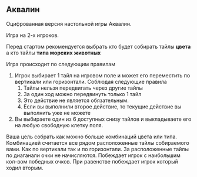 ## Аквалин

Оцифрованная версия настольной игры Аквалин.

Игра на 2-х игроков.

Перед стартом рекомендуется выбрать кто будет собирать тайлы **цвета** а кто тайлы **типа морских животных**

Игра происходит по следующим правилам
1. Игрок выбирает 1 тайл на игровом поле и может его переместить по вертикали или горизонтали. Соблюдая следующие правила
	1. Тайлы нельзя передвигать через другие тайлы
	2. За один ход можно передвинуть только 1 тайл
	3. Это действие не является обязательным.
	4. Если вы выполнили второе действие, то текущие действие вы выполнить уже не можете
2. Вы выбираете один из 6 доступных снизу тайлов и выкладываете его на любую свободную клетку поля.

Ваша цель собрать как можно больше комбинаций цвета или типа. 
Комбинацией считается все рядом расположенные тайлы собираемого вами. Как по вертикали так и по горизонтали. За расположенные тайлы по диаганали очки не начисляются.
Побеждает игрок с наибольшим кол-вом победных очков. При равенстве побеждает игрок который ходил вторым.